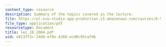 ```yaml
---
content_type: resource
description: Summary of the topics covered in the lecture.
file: https://ol-ocw-studio-app-production.s3.amazonaws.com/courses/6-551j-acoustics-of-speech-and-hearing-fall-2004/e813ff3c24d0ef9e4368ecd0c95ca7db_lec_10_2004.pdf
file_type: application/pdf
resourcetype: Document
title: lec_10_2004.pdf
uid: e813ff3c-24d0-ef9e-4368-ecd0c95ca7db
---
```

